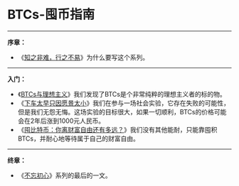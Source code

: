 # BTCs-囤币指南

***

**序章：**

*   《[知之非难，行之不易](xu-zhang)》为什么要写这个系列。

***
**入门：**

*   《[BTCs与理想主义](di-yi-zhang)》我们发现了BTCs是个非常纯粹的理想主义者的标的物。
*   《[下车太早只因愿景太小](di-er-zhang)》我们在参与一场社会实验，它存在失败的可能性，但是我们无怨无悔。这场实验的目标很大，如果一切顺利，BTCs的价格可能会在2年后涨到1000元人民币。
*   《[囤比特币：你离财富自由还有多远？](di-san-zhang)》我们没有其他能耐，只能靠囤积BTCs，并耐心地等待属于自己的财富自由。

***
**终章：**

*   《[不忘初心](zhong-zhang)》系列的最后的一文。
